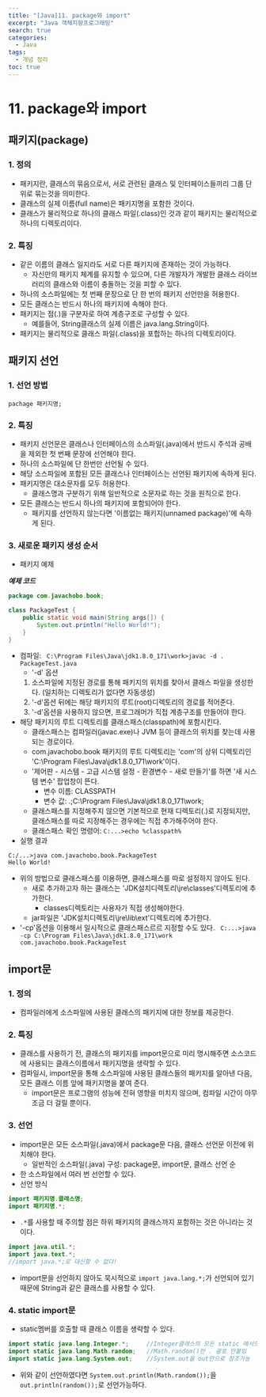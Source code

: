 ```yaml
---
title: "[Java]11. package와 import"
excerpt: "Java 객체지향프로그래밍"
search: true
categories:
  - Java
tags:
  - 개념 정리
toc: true
---
```


# 11. package와 import

## 패키지(package)

### 1. 정의
- 패키지란, 클래스의 묶음으로서, 서로 관련된 클래스 및 인터페이스들끼리 그룹 단위로 묶는것을 의미한다.
- 클래스의 실제 이름(full name)은 패키지명을 포함한 것이다.
- 클래스가 물리적으로 하나의 클래스 파일(.class)인 것과 같이 패키지는 물리적으로 하나의 디렉토리이다.

### 2. 특징
- 같은 이름의 클래스 일지라도 서로 다른 패키지에 존재하는 것이 가능하다.
	- 자신만의 패키지 체계를 유지할 수 있으며, 다른 개발자가 개발한 클래스 라이브러리의 클래스와 이름이 충돌하는 것을 피할 수 있다.
- 하나의 소스파일에는 첫 번째 문장으로 단 한 번의 패키지 선언만을 허용한다.
- 모든 클래스는 반드시 하나의 패키지에 속해야 한다.
- 패키지는 점(.)을 구분자로 하여 계층구조로 구성할 수 있다.
	- 예를들어, String클래스의 실제 이름은 java.lang.String이다.
- 패키지는 물리적으로 클래스 파일(.class)을 포합하는 하나의 디렉토리이다.

## 패키지 선언

### 1. 선언 방법
```
pachage 패키지명;
```

### 2. 특징
- 패키지 선언문은 클래스나 인터페이스의 소스파일(.java)에서 반드시 주석과 공배을 제외한 첫 번째 문장에 선언해야 한다.
- 하나의 소스파일에 단 한번만 선언될 수 있다.
- 해당 소스파일에 포함된 모든 클래스나 인터페이스는 선언된 패키지에 속하게 된다.
- 패키지명은 대소문자를 모두 허용한다.
	- 클래스명과 구분하기 위해 일반적으로 소문자로 하는 것을 원칙으로 한다.
- 모든 클래스는 반드시 하나의 패키지에 포함되어야 한다.
	- 패키지를 선언하지 않는다면 '이름없는 패키지(unnamed package)'에 속하게 된다.

### 3. 새로운 패키지 생성 순서
- 패키지 예제

___예제 코드___

```java
package com.javachobo.book;

class PackageTest {
	public static void main(String args[]) {
		System.out.println("Hello World!");
	}
}
```

- 컴파일: ``` C:\Program Files\Java\jdk1.8.0_171\work>javac -d . PackageTest.java```
	- '-d' 옵션
	1. 소스파일에 지정된 경로를 통해 패키지의 위치를 찾아서 클래스 파일을 생성한다. (일치하는 디렉토리가 없다면 자동생성)
	2. '-d'옵션 뒤에는 해당 패키지의 루트(root)디렉토리의 경로를 적어준다.
	3. '-d'옵션을 사용하지 않으면, 프로그래머가 직접 계층구조를 만들어야 한다.
- 해당 패키지의 루트 디렉토리를 클래스패스(classpath)에 포함시킨다.
	- 클래스패스는 컴파일러(javac.exe)나 JVM 등이 클래스의 위치를 찾는데 사용되는 경로이다.
	- com.javachobo.book 패키지의 루트 디렉토리는 'com'의 상위 디렉토리인 'C:\Program Files\Java\jdk1.8.0_171\work'이다.
	- '제어판 - 시스템 - 고급 시스템 설정 - 환경변수 - 새로 만들기'를 하면 '새 시스템 변수' 팝업창이 뜬다.
		- 변수 이름: CLASSPATH
		- 변수 값: .;C:\Program Files\Java\jdk1.8.0_171\work;
	- 클래스패스를 지정해주지 않으면 기본적으로 현재 디렉토리(.)로 지정되지만, 클래스패스를 따로 지정해주는 경우에는 직접 추가해주어야 한다.
	- 클래스패스 확인 명령어: ```C:...>echo %classpath%```
- 실행 결과

```
C:/...>java com.javachobo.book.PackageTest
Hello World!
```

- 위의 방법으로 클래스패스를 이용하면, 클래스패스를 따로 설정하지 않아도 된다.
	- 새로 추가하고자 하는 클래스는 'JDK설치디렉토리\jre\classes'디렉토리에 추가한다.
		- classes디렉토리는 사용자가 직접 생성해야한다.
	- jar파일은 'JDK설치디렉토리\jre\lib\ext'디렉토리에 추가한다.
- '-cp'옵션을 이용해서 일시적으로 클래스패스르르 지정할 수도 있다. ``` C:...>java -cp C:\Program Files\Java\jdk1.8.0_171\work com.javachobo.book.PackageTest```

## import문

### 1. 정의
- 컴파일러에게 소스파일에 사용된 클래스의 패키지에 대한 정보를 제공한다.

### 2. 특징
- 클래스를 사용하기 전, 클래스의 패키지를 import문으로 미리 명시해주면 소스코드에 사용되는 클래스이름에서 패키지명을 생략할 수 있다.
- 컴파일시, import문을 통해 소스파일에 사용된 클래스들의 패키지를 알아낸 다음, 모든 클래스 이름 앞에 패키지명을 붙여 준다.
	- import문은 프로그램의 성능에 전혀 영향을 미치지 않으며, 컴파일 시간이 아무 조금 더 걸릴 뿐이다.

### 3. 선언
- import문은 모든 소스파일(.java)에서 package문 다음, 클래스 선언문 이전에 위치해야 한다.
	- 일반적인 소스파일(.java) 구성: package문, import문, 클래스 선언 순
- 한 소스파일에서 여러 번 선언할 수 있다.
- 선언 방식

```java
import 패키지명.클래스명;
import 패키지명.*;
```

- ```.*```를 사용할 때 주의할 점은 하위 패키지의 클래스까지 포함하는 것은 아니라는 것이다.

```java
import java.util.*;
import java.text.*;
//import java.*;로 대신할 수 없다!
```

- import문을 선언하지 않아도 묵시적으로 ```import java.lang.*;```가 선언되어 있기 때문에 String과 같은 클래스를 사용할 수 있다.

### 4. static import문
- static멤버를 호출할 때 클래스 이름을 생략할 수 있다.

```java
import static java.lang.Integer.*;     //Integer클래스의 모든 static 메서드
import static java.lang.Math.random;   //Math.random()만 . 괄호 안붙임
import static java.lang.System.out;    //System.out을 out만으로 참조가능
```

- 위와 같이 선언하였다면 ```System.out.println(Math.random());```을 ```out.println(random());```로 선언가능하다.
